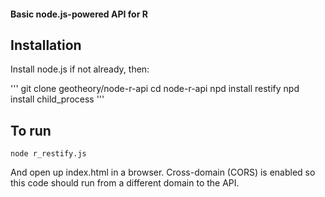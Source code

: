 #### Basic node.js-powered API for R

## Installation

Install node.js if not already, then:

'''
git clone geotheory/node-r-api
cd node-r-api
npd install restify
npd install child_process
'''

## To run

    node r_restify.js

And open up index.html in a browser. Cross-domain (CORS) is enabled so this code should run from a different domain to the API.

